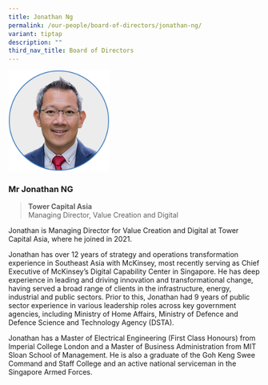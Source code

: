 ```yaml
---
title: Jonathan Ng
permalink: /our-people/board-of-directors/jonathan-ng/
variant: tiptap
description: ""
third_nav_title: Board of Directors
---
```

<p></p><div class="isomer-image-wrapper"><img style="width: 40%;" height="auto" width="100%" alt="" src="/images/BOD/bod_Jonathan_Ng.png"></div><h3><strong>Mr Jonathan NG</strong></h3><blockquote><p><strong>Tower Capital Asia</strong><br>Managing Director, Value Creation and Digital</p></blockquote><p>Jonathan is Managing Director for Value Creation and Digital at Tower Capital Asia, where he joined in 2021.</p><p>Jonathan has over 12 years of strategy and operations transformation experience in Southeast Asia with McKinsey, most recently serving as Chief Executive of McKinsey’s Digital Capability Center in Singapore. He has deep experience in leading and driving innovation and transformational change, having served a broad range of clients in the infrastructure, energy, industrial and public sectors. Prior to this, Jonathan had 9 years of public sector experience in various leadership roles across key government agencies, including Ministry of Home Affairs, Ministry of Defence and Defence Science and Technology Agency (DSTA).</p><p>Jonathan has a Master of Electrical Engineering (First Class Honours) from Imperial College London and a Master of Business Administration from MIT Sloan School of Management. He is also a graduate of the Goh Keng Swee Command and Staff College and an active national serviceman in the Singapore Armed Forces.</p>